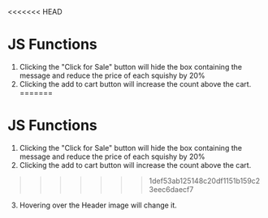 <<<<<<< HEAD
# JS Functions
1. Clicking the "Click for Sale" button will hide the box containing the message and reduce the price of each squishy by 20%
2. Clicking the add to cart button will increase the count above the cart.
=======
# JS Functions
1. Clicking the "Click for Sale" button will hide the box containing the message and reduce the price of each squishy by 20%
2. Clicking the add to cart button will increase the count above the cart.
>>>>>>> 1def53ab125148c20df1151b159c23eec6daecf7
3. Hovering over the Header image will change it.